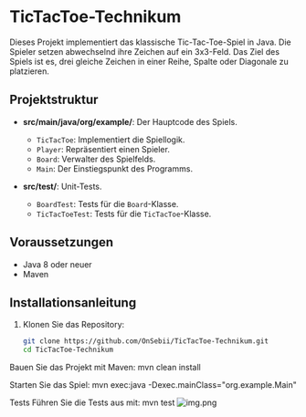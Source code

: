 # TicTacToe-Technikum

Dieses Projekt implementiert das klassische Tic-Tac-Toe-Spiel in Java. Die Spieler setzen abwechselnd ihre Zeichen auf ein 3x3-Feld. Das Ziel des Spiels ist es, drei gleiche Zeichen in einer Reihe, Spalte oder Diagonale zu platzieren.

## Projektstruktur

- **src/main/java/org/example/**: Der Hauptcode des Spiels.
    - `TicTacToe`: Implementiert die Spiellogik.
    - `Player`: Repräsentiert einen Spieler.
    - `Board`: Verwalter des Spielfelds.
    - `Main`: Der Einstiegspunkt des Programms.

- **src/test/**: Unit-Tests.
    - `BoardTest`: Tests für die `Board`-Klasse.
    - `TicTacToeTest`: Tests für die `TicTacToe`-Klasse.

## Voraussetzungen

- Java 8 oder neuer
- Maven

## Installationsanleitung

1. Klonen Sie das Repository:
   ```bash
   git clone https://github.com/OnSebii/TicTacToe-Technikum.git
   cd TicTacToe-Technikum

Bauen Sie das Projekt mit Maven:
mvn clean install

Starten Sie das Spiel:
mvn exec:java -Dexec.mainClass="org.example.Main"

Tests
Führen Sie die Tests aus mit:
mvn test
![img.png](img.png)
